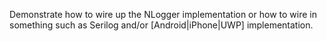 Demonstrate how to wire up the NLogger implementation or how to wire in something such as Serilog and/or [Android|iPhone|UWP] implementation.
